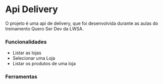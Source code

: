 # Api Delivery

O projeto é uma api de delivery, que foi desenvolvida durante as aulas do treinamento Quero Ser Dev da LWSA.

### Funcionalidades
- Listar as lojas
- Selecionar uma Loja
- Listar  os produtos de uma loja

### Ferramentas 

